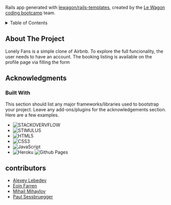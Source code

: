 Rails app generated with [lewagon/rails-templates](https://github.com/lewagon/rails-templates), created by the [Le Wagon coding bootcamp](https://www.lewagon.com) team.


<!-- TABLE OF CONTENTS -->
<details>
  <summary>Table of Contents</summary>
  <ol>
    <li><a href="#about-the-project">About The Project</a> </li>
    <li><a href="#acknowledgments">Acknowledgments</a></li>
    <li><a href="#built-with">Built With</a></li>
    <li><a href="#contributors">Contributing</a></li>
  </ol>
</details>



<!-- ABOUT THE PROJECT -->
## About The Project

Lonely Fans is a simple clone of Airbnb. To explore the full funcionality, the user needs to have an account. The booking listing is available on the profile page via filling the form

<!-- ACKNOWLEDGMENTS -->
## Acknowledgments

### Built With

This section should list any major frameworks/libraries used to bootstrap your project. Leave any add-ons/plugins for the acknowledgements section. Here are a few examples.

*   ![STACKOVERVFLOW](https://camo.githubusercontent.com/69005189089a23ff1b75545f2125671a7f8acbf67d150ea00f7c9843f17dc79c/68747470733a2f2f696d672e736869656c64732e696f2f7374617469632f76313f7374796c653d666f722d7468652d6261646765266d6573736167653d537461636b2b4f766572666c6f7726636f6c6f723d463538303235266c6f676f3d537461636b2b4f766572666c6f77266c6f676f436f6c6f723d464646464646266c6162656c3d)
*   ![STIMULUS](https://camo.githubusercontent.com/34d23a7a108c7abf85bb66fa0577fc607473cad3814493021b187d709046527f/68747470733a2f2f696d672e736869656c64732e696f2f7374617469632f76313f7374796c653d666f722d7468652d6261646765266d6573736167653d5374696d756c757326636f6c6f723d323232323232266c6f676f3d5374696d756c7573266c6f676f436f6c6f723d373745384239266c6162656c3d)
*   ![HTML5](https://img.shields.io/badge/HTML5%20-%23E34F26.svg?style=for-the-badge&logo=html5&logoColor=white)
*   ![CSS3](https://img.shields.io/badge/CSS%20-%231572B6.svg?style=for-the-badge&logo=css3&logoColor=white)
*   ![JavaScript](https://img.shields.io/badge/JavaScript%20-%23F7DF1E.svg?style=for-the-badge&logo=javascript&logoColor=black)
* 	![Heroku](https://camo.githubusercontent.com/19764c8c39927763a01a6468b533a874ecc23d80143f9ae260eec76b696c7d82/68747470733a2f2f696d672e736869656c64732e696f2f7374617469632f76313f7374796c653d666f722d7468652d6261646765266d6573736167653d4865726f6b7526636f6c6f723d343330303938266c6f676f3d4865726f6b75266c6f676f436f6c6f723d464646464646266c6162656c3d)
	![Github Pages](https://img.shields.io/badge/GitHub%20Pages-%23327FC7.svg?style=for-the-badge&logo=github&logoColor=white)

<!-- Contributors -->
## contributors
<ul>
	<li><a href="https://github.com/DrAle95/DrAle95">Alexey Lebedev</a></li>
	<li><a href="https://github.com/EoinFar">Eoin Farren</a></li>
	<li><a href="https://github.com/tielass">Mihail Mihaylov</a></li>
	<li><a href="https://github.com/PaulSess">Paul Sessbruegger</a></li>
</ul>
	
